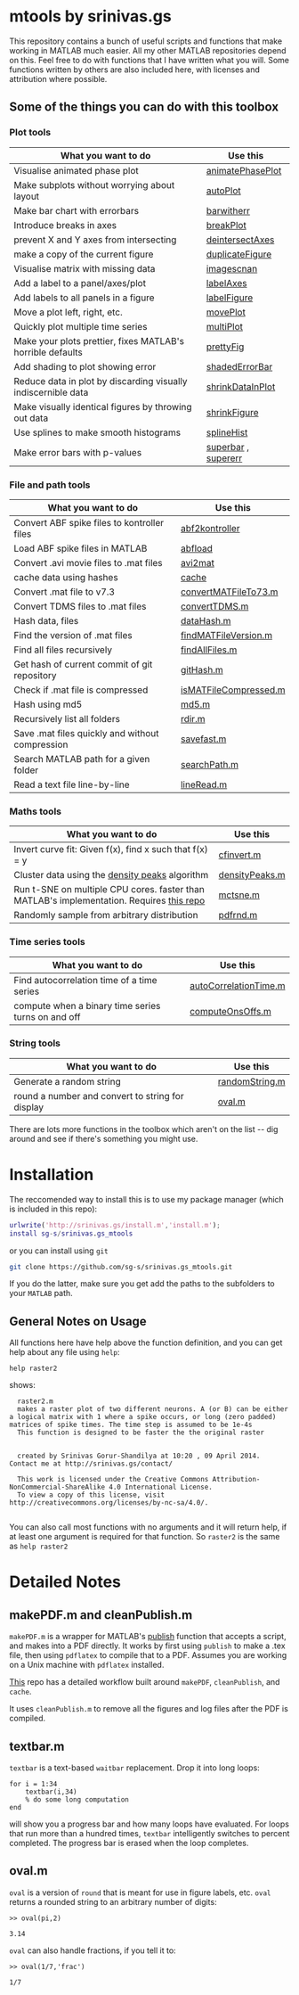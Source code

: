 # mtools by srinivas.gs

This repository contains a bunch of useful scripts and functions that make working in MATLAB much easier. All my other MATLAB repositories depend on this. Feel free to do with functions that I have written what you will. Some functions written by others are also included here, with licenses and attribution where possible. 

## Some of the things you can do with this toolbox

### Plot tools

| What you want to do                            | Use this |
| --------------------                           | -------  |
| Visualise animated phase plot                  | [animatePhasePlot](src/figure-tools/animatePhasePlot.m) |
| Make subplots without worrying about layout    | [autoPlot](src/figure-tools/autoPlot.m) | 
| Make bar chart with errorbars | [barwitherr](src/figure-tools/barwitherr.m) |
| Introduce breaks in axes | [breakPlot](src/figure-tools/breakPlot.m) |
| prevent X and Y axes from intersecting | [deintersectAxes](src/figure-tools/deintersectAxes.m) |
| make a copy of the current figure | [duplicateFigure](src/figure-tools/duplicateFigure.m) |
| Visualise matrix with missing data | [imagescnan](src/figure-tools/imagescnan.m) |
| Add a label to a panel/axes/plot | [labelAxes](src/figure-tools/labelAxes.m) |
| Add labels to all panels in a figure | [labelFigure](src/figure-tools/labelFigure.m) |
| Move a plot left, right, etc. | [movePlot](src/figure-tools/movePlot.m) |
| Quickly plot multiple time series | [multiPlot](src/figure-tools/multiPlot.m) |
| Make your plots prettier, fixes MATLAB's horrible defaults | [prettyFig](src/figure-tools/prettyFig.m) |
| Add shading to plot showing error | [shadedErrorBar](src/figure-tools/shadedErrorBar.m) |
| Reduce data in plot by discarding visually indiscernible data  | [shrinkDataInPlot](src/figure-tools/shrinkDataInPlot.m) |
| Make visually identical figures by throwing out data  | [shrinkFigure](src/figure-tools/shrinkFigure.m) |
| Use splines to make smooth histograms | [splineHist](src/figure-tools/splineHist.m) |
| Make error bars with p-values | [superbar](src/figure-tools/superbar.m) , [supererr](src/figure-tools/supererr.m)|

### File and path tools

| What you want to do                            | Use this |
| --------------------                           | -------  |
| Convert ABF spike files to kontroller files | [abf2kontroller](src/file-tools/abf2kontroller.m) |
| Load ABF spike files in MATLAB | [abfload](src/file-tools/abfload.m) |
| Convert .avi movie files to .mat files | [avi2mat](src/file-tools/avi2mat.m) |
| cache data using hashes | [cache](src/file-tools/cache.m) |
| Convert .mat file to v7.3  | [convertMATFileTo73.m](src/file-tools/convertMATFileTo73.m) |
| Convert TDMS files to .mat files  | [convertTDMS.m](src/file-tools/convertTDMS.m) |
| Hash data, files  | [dataHash.m](src/file-tools/dataHash.m) |
| Find the version of .mat files  | [findMATFileVersion.m](src/file-tools/findMATFileVersion.m) |
| Find all files recursively | [findAllFiles.m](src/file-tools/findAllFiles.m) |
| Get hash of current commit of git repository  | [gitHash.m](src/file-tools/gitHash.m) |
| Check if .mat file is compressed | [isMATFileCompressed.m](src/file-tools/isMATFileCompressed.m) |
| Hash using md5 | [md5.m](src/file-tools/md5.m) |
| Recursively list all folders | [rdir.m](src/file-tools/rdir.m) |
| Save .mat files quickly and without compression | [savefast.m](src/file-tools/savefast.m) |
| Search MATLAB path for a given folder | [searchPath.m](src/file-tools/searchPath.m) |
| Read a text file line-by-line | [lineRead.m](src/file-tools/lineRead.m) |

### Maths tools

| What you want to do                            | Use this |
| --------------------                           | -------  |
| Invert curve fit: Given f(x), find x such that f(x) = y | [cfinvert.m](src/math-tools/cfinvert.m) |
| Cluster data using the [density peaks](http://science.sciencemag.org/content/344/6191/1492) algorithm| [densityPeaks.m](src/math-tools/densityPeaks.m) |
| Run t-SNE on multiple CPU cores. faster than MATLAB's implementation. Requires [this repo](https://github.com/sg-s/Multicore-TSNE) | [mctsne.m](src/math-tools/mctsne.m) |
| Randomly sample from arbitrary distribution| [pdfrnd.m](src/math-tools/pdfrnd.m) |

### Time series tools
| What you want to do                            | Use this |
| --------------------                           | -------  |
| Find autocorrelation time of a time series | [autoCorrelationTime.m](src/time-series-tools/autoCorrelationTime.m) |
| compute when a binary time series turns on and off | [computeOnsOffs.m](src/time-series-tools/computeOnsOffs.m) |

### String tools

| What you want to do                            | Use this |
| --------------------                           | -------  |
| Generate a random string| [randomString.m](src/string-tools/randomString.m) |
| round a number and convert to string for display | [oval.m](src/string-tools/oval.m) |

There are lots more functions in the toolbox which aren't on the list -- dig around and see if there's something you might use. 


# Installation

The reccomended way to install this is to use my package manager (which is included in this repo): 

```matlab
urlwrite('http://srinivas.gs/install.m','install.m');
install sg-s/srinivas.gs_mtools
```

or you can install using `git`

```bash
git clone https://github.com/sg-s/srinivas.gs_mtools.git
```

If you do the latter, make sure you get add the paths to the subfolders to your `MATLAB` path. 


## General Notes on Usage

All functions here have help above the function definition, and you can get help about any file using `help`:

```
help raster2
```

shows:

```
  raster2.m
  makes a raster plot of two different neurons. A (or B) can be either a logical matrix with 1 where a spike occurs, or long (zero padded) matrices of spike times. The time step is assumed to be 1e-4s
  This function is designed to be faster the the original raster
  
  
  created by Srinivas Gorur-Shandilya at 10:20 , 09 April 2014. Contact me at http://srinivas.gs/contact/
  
  This work is licensed under the Creative Commons Attribution-NonCommercial-ShareAlike 4.0 International License. 
  To view a copy of this license, visit http://creativecommons.org/licenses/by-nc-sa/4.0/.
  
```

You can also call most functions with no arguments and it will return help, if at least one argument is required for that function. So `raster2` is the same as `help raster2`


# Detailed Notes	

## makePDF.m and cleanPublish.m
`makePDF.m` is a wrapper for MATLAB's [publish](http://www.mathworks.com/help/matlab/ref/publish.html) function that accepts a script, and makes into a PDF directly. It works by first using `publish` to make a .tex file, then using `pdflatex` to compile that to a PDF. Assumes you are working on a Unix machine with `pdflatex` installed. 

[This](https://github.com/sg-s/awesome-matlab-notebook) repo has a detailed workflow built around `makePDF`, `cleanPublish`, and `cache`. 

It uses `cleanPublish.m` to remove all the figures and log files after the PDF is compiled. 
	
## textbar.m

`textbar` is a text-based `waitbar` replacement. Drop it into long loops:

```
for i = 1:34
	textbar(i,34)
	% do some long computation
end
```

will show you a progress bar and how many loops have evaluated. For loops that run more than a hundred times, `textbar` intelligently switches to percent completed. The progress bar is erased when the loop completes. 

## oval.m

`oval` is a version of `round` that is meant for use in figure labels, etc. `oval` returns a rounded string to an arbitrary number of digits:

```
>> oval(pi,2)

3.14

```

`oval` can also handle fractions, if you tell it to:

```
>> oval(1/7,'frac')

1/7
```